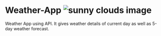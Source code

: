 # Weather-App ![sunny clouds image](https://user-images.githubusercontent.com/95037464/193986516-7cef33a1-60b4-47ee-bb4c-ea3d36b34ec8.png)

Weather App using API. It gives weather details of current day as well as 5-day weather forecast.
